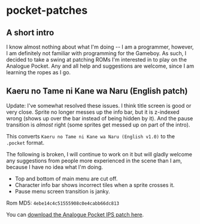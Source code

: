 # pocket-patches

## A short intro

I know almost nothing about what I'm doing -- I am a programmer, however, I am
definitely not familiar with programming for the Gameboy. As such, I decided to
take a swing at patching ROMs I'm interested in to play on the Analogue Pocket.
Any and all help and suggestions are welcome, since I am learning the ropes as I
go.

## Kaeru no Tame ni Kane wa Naru (English patch)

Update: I've somewhat resolved these issues. I think title screen is good or
very close. Sprite no longer messes up the info bar, but it is z-indexed wrong
(shows up over the bar instead of being hidden by it). And the pause transition
is _almost_ right (some sprites get messed up on part of the intro).

This converts `Kaeru no Tame ni Kane wa Naru (English v1.0)` to the `.pocket`
format.

The following is broken, I will continue to work on it but will gladly welcome
any suggestions from people more experienced in the scene than I am, because I
have no idea what I'm doing.

- Top and bottom of main menu are cut off.
- Character info bar shows incorrect tiles when a sprite crosses it.
- Pause menu screen transition is janky.

Rom MD5: `4ebe14c4c51555908c0e4cabb66dc813`

You can [download the Analogue Pocket IPS patch here](https://github.com/tumes/pocket-patches/blob/main/KaerunoTameniKanewaNaru.ips).
